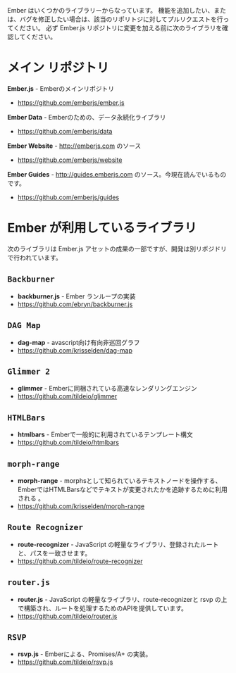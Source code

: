 Ember はいくつかのライブラリーからなっています。 機能を追加したい、または、バグを修正したい場合は、該当のリポリトジに対してプルリクエストを行ってください。 必ず Ember.js リポジトリに変更を加える前に次のライブラリを確認してください。

# メイン リポジトリ

**Ember.js** - Emberのメインリポジトリ

* <https://github.com/emberjs/ember.js>

**Ember Data** - Emberのための、データ永続化ライブラリ

* <https://github.com/emberjs/data>

**Ember Website** - <http://emberjs.com> のソース

* <https://github.com/emberjs/website>

**Ember Guides** - <http://guides.emberjs.com> のソース。今現在読んでいるものです。

* <https://github.com/emberjs/guides>

# Ember が利用しているライブラリ

次のライブラリは Ember.js アセットの成果の一部ですが、開発は別リポジドリで行われています。

## `Backburner`

* **backburner.js** - Ember ランループの実装
* <https://github.com/ebryn/backburner.js>

## `DAG Map`

* **dag-map** - avascript向け有向非巡回グラフ
* <https://github.com/krisselden/dag-map>

## `Glimmer 2`

* **glimmer** - Emberに同梱されている高速なレンダリングエンジン
* <https://github.com/tildeio/glimmer>

## `HTMLBars`

* **htmlbars** - Emberで一般的に利用されているテンプレート構文
* <https://github.com/tildeio/htmlbars>

## `morph-range`

* **morph-range** - morphsとして知られているテキストノードを操作する、EmberではHTMLBarsなどでテキストが変更されたかを追跡するために利用される 。
* <https://github.com/krisselden/morph-range>

## `Route Recognizer`

* **route-recognizer** - JavaScript の軽量なライブラリ、登録されたルートと、パスを一致させます。
* <https://github.com/tildeio/route-recognizer>

## `router.js`

* **router.js** - JavaScript の軽量なライブラリ、route-recognizerと rsvp の上で構築され、ルートを処理するためのAPIを提供しています。
* <https://github.com/tildeio/router.js>

## `RSVP`

* **rsvp.js** - Emberによる、Promises/A+ の実装。
* <https://github.com/tildeio/rsvp.js>
